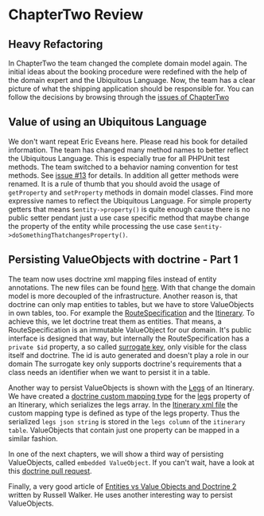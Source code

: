 ChapterTwo Review
=================

Heavy Refactoring
-----------------
In ChapterTwo the team changed the complete domain model again. The initial ideas about the booking procedure were redefined with the help of the domain expert and the Ubiquitous Language. Now, the team has a clear picture of what the shipping application should be responsible for.
You can follow the decisions by browsing through the [issues of ChapterTwo](https://github.com/codeliner/php-ddd-cargo-sample/issues?milestone=1&page=1&state=closed)


Value of using an Ubiquitous Language
-------------------------------------
We don't want repeat Eric Eveans here. Please read his book for detailed information. The team has changed many method names to better reflect the Ubiquitous Language. This is especially true for all PHPUnit test methods. The team switched to a behavior naming convention for test methods. See [issue #13](https://github.com/codeliner/php-ddd-cargo-sample/issues/13) for details.
In addition all getter methods were renamed. It is a rule of thumb that you should avoid the usage of `getProperty` and `setProperty` methods in domain model classes. Find more expressive names to reflect the Ubiquitous Language. For simple property getters that means `$entity->property()` is quite enough cause there is no public setter pendant just a use case specific method that maybe change the property of the entity while processing the use case `$entity->doSomethingThatchangesProperty()`.


Persisting ValueObjects with doctrine - Part 1 
----------------------------------------------
The team now uses doctrine xml mapping files instead of entity annotations. The new files can be found [here](https://github.com/codeliner/php-ddd-cargo-sample/tree/ChapterTwo/module/Application/src/Application/Infrastructure/Persistence/Doctrine/ORM). With that change the domain model is more decoupled of the infrastructure. Another reason is, that doctrine can only map entities to tables, but we have to store ValueObjects in own tables, too. For example the [RouteSpecification](https://github.com/codeliner/php-ddd-cargo-sample/blob/ChapterTwo/module/Application/src/Application/Domain/Model/Cargo/RouteSpecification.php) and the [Itinerary](https://github.com/codeliner/php-ddd-cargo-sample/blob/ChapterTwo/module/Application/src/Application/Domain/Model/Cargo/Itinerary.php). To achieve this, we let doctrine treat them as entities. That means, a RouteSpecification is an immutable ValueObject for our domain. It's public interface is designed that way, but
internally the RouteSpecification has a `private $id` property, a so called [surrogate key](http://en.wikipedia.org/wiki/Surrogate_key), only visible for the class itself and doctrine. The id is auto generated and doesn't play a role in our domain The surrogate key only supports doctrine's requirements that a class needs an identifier when we want to persist it in a table.

Another way to persist ValueObjects is shown with the [Legs](https://github.com/codeliner/php-ddd-cargo-sample/blob/ChapterTwo/module/Application/src/Application/Domain/Model/Cargo/Leg.php) of an Itinerary. We have created a [doctrine custom mapping type](http://doctrine-orm.readthedocs.org/en/latest/cookbook/custom-mapping-types.html) for the [legs](https://github.com/codeliner/php-ddd-cargo-sample/blob/ChapterTwo/module/Application/src/Application/Infrastructure/Persistence/Doctrine/Type/LegsDoctrineType.php) property of an Itinerary, which serializes the legs array. In the [Itinerary xml file](https://github.com/codeliner/php-ddd-cargo-sample/blob/ChapterTwo/module/Application/src/Application/Infrastructure/Persistence/Doctrine/ORM/Application.Domain.Model.Cargo.Itinerary.dcm.xml) the custom mapping type is defined as type of the legs property. Thus the serialized `legs json string` is stored in the `legs column` of the `itinerary table`. ValueObjects that contain just one property can be mapped in a similar fashion.

In one of the next chapters, we will show a third way of persisting ValueObjects, called `embedded ValueObject`. If you can't wait, have a look at this [doctrine pull request](https://github.com/doctrine/doctrine2/pull/835).

Finally, a very good article of [Entities vs Value Objects and Doctrine 2](http://russellscottwalker.blogspot.de/2013/11/entities-vs-value-objects-and-doctrine-2.html) written by Russell Walker. He uses another interesting way to persist ValueObjects.